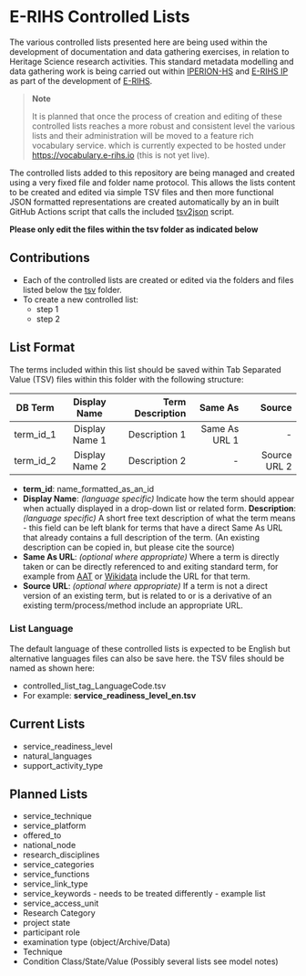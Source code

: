 # E-RIHS Controlled Lists

The various controlled lists presented here are being used within the development of documentation and data gathering exercises, in relation to Heritage Science research activities. This standard metadata modelling and data gathering work is being carried out within [IPERION-HS](https://cordis.europa.eu/project/id/871034) and [E-RIHS IP](https://cordis.europa.eu/project/id/101079148) as part of the development of [E-RIHS](https://www.e-rihs.eu/). 

> **Note**
>
> It is planned that once the process of creation and editing of these controlled lists reaches a more robust and consistent level the various lists and their administration will be moved to a feature rich vocabulary service. which is currently expected to be hosted under https://vocabulary.e-rihs.io (this is not yet live).

The controlled lists added to this repository are being managed and created using a very fixed file and folder name protocol. This allows the lists content to be created and edited via simple TSV files and then more functional JSON formatted representations are created automatically by an in built GitHub Actions script that calls the included [tsv2json](scripts/tsv2json.py) script.

**Please only edit the files within the tsv folder as indicated below**

## Contributions

* Each of the controlled lists are created or edited via the folders and files listed below the [tsv](tsv) folder.
* To create a new controlled list:
  - step 1
  - step 2
  
## List Format
 
The terms included within this list should be saved within Tab Separated Value (TSV) files within this folder with the following structure:
 
|DB Term |Display Name | Term Description | Same As | Source |
| ------------- |:-------------:| -----:| -----:| -----:|
| term_id_1 | Display Name 1 | Description 1 | Same As URL 1 | - |
| term_id_2 | Display Name 2 | Description 2 | - | Source URL 2 |
 
* **term_id**: name_formatted_as_an_id 
* **Display Name**: _(language specific)_ Indicate how the term should appear when actually displayed in a drop-down list or related form.
**Description**: _(language specific)_ A short free text description of what the term means - this field can be left blank for terms that have a direct Same As URL that already contains a full description of the term. (An existing description can be copied in, but please cite the source)
* **Same As URL**: _(optional where appropriate)_ Where a term is directly taken or can be directly referenced to and exiting standard term, for example from [AAT](https://www.getty.edu/research/tools/vocabularies/aat/) or [Wikidata](https://www.wikidata.org/) include the URL for that term. 
* **Source URL**: _(optional where appropriate)_ If a term is not a direct version of an existing term, but is related to or is a derivative of an existing term/process/method include an appropriate URL.

### List Language

The default language of these controlled lists is expected to be English but alternative languages files can also be save here. the TSV files should be named as shown here:
* controlled_list_tag_LanguageCode.tsv
* For example: **service_readiness_level_en.tsv**

## Current Lists
* service_readiness_level
* natural_languages
* support_activity_type

## Planned Lists
* service_technique
* service_platform
* offered_to
* national_node
* research_disciplines
* service_categories
* service_functions
* service_link_type
* service_keywords - needs to be treated differently - example list
* service_access_unit
* Research Category
* project state
* participant role
* examination type (object/Archive/Data)
* Technique
* Condition Class/State/Value (Possibly several lists see model notes)
